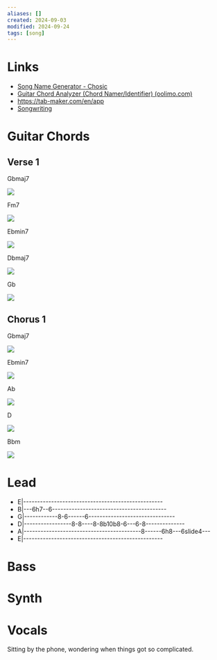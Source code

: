 ```yaml
---
aliases: []
created: 2024-09-03
modified: 2024-09-24
tags: [song]
---
```


# Links

- [Song Name Generator - Chosic](https://www.chosic.com/song-name-generator-by-genre-and-mood/)
- [Guitar Chord Analyzer (Chord Namer/Identifier) (oolimo.com)](https://www.oolimo.com/en/guitar-chords/analyze#:~:text=Enter%20your%20guitar%20chord%20into%20the%20virtual%20fretboard.%20The%20chord)
- https://tab-maker.com/en/app
- [Songwriting](Songwriting.md)

# Guitar Chords

## Verse 1

Gbmaj7 

![](../../../3RESOURCES/ASSETS/Gbmaj79thfret.png)

Fm7

![](../../../3RESOURCES/ASSETS/Fm78thfret.png)

Ebmin7 

![](../../../3RESOURCES/ASSETS/Ebmin76thfret.png)

Dbmaj7 

![](../../../3RESOURCES/ASSETS/Dbmaj74thfret.png)

Gb

![](../../../3RESOURCES/ASSETS/Gb2ndfret.png)

## Chorus 1

Gbmaj7

![](../../../3RESOURCES/ASSETS/Gbmaj79thfret.png)

Ebmin7

![](../../../3RESOURCES/ASSETS/Ebmin76thfret.png)

Ab

![](../../../3RESOURCES/ASSETS/Ab4thfret.png)

D

![](../../../3RESOURCES/ASSETS/D10thfret.png)

Bbm

![](../../../3RESOURCES/ASSETS/Bbm6thfret.png)

# Lead

- E|--------------------------------------------------
- B|---6h7--6-----------------------------------------
- G|------------8-6------6-------------------------------
- D|-----------------8-8----8-8b10b8-6---6-8--------------
- A|------------------------------------------8------6h8---6slide4---
- E|--------------------------------------------------

# Bass

# Synth

# Vocals

Sitting by the phone, wondering when things got so complicated.

